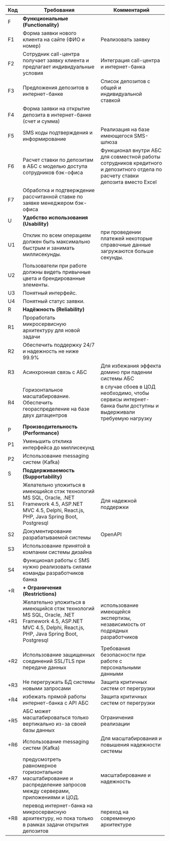 | Код | Требования                         | Комментарий  |
|-----|------------------------------------|--------------|
|  F    | **Функциональные (Functionality)**     |              |
|  F1  | Форма заявки нового клиента на сайте (ФИО и номер)   | Реализовать заявку |
|  F2  | Сотрудник call-центра получает заявку клиента и предлагает индивидуальные условия  | Интеграция call-центра и интернет-банка |
|  F3   | Предложения депозитов в интернет-банке | Список депозитов с общей и индивидуальной ставкой |
|  F4   | Форма заявки на открытие депозита в интернет-банке (счет и сумма)  |              |
|  F5   | SMS коды подтверждения и информирование | Реализация на базе имеющегося SMS-шлюза  |
|  F6   | Расчет ставки по депозитам в АБС с моделью доступа сотрудников бэк-офиса | Функционал внутри АБС для совместной работы сотрудников кредитного и депозитного отдела по расчету ставки депозита вместо Excel |
|  F7   | Обработка и подтверждение рассчитанной ставке по заявке менеджером бэк-офиса                                |              |
| U   | **Удобство использования (Usability)** |              |
| U1  | Отклик по всем операциям должен быть максимально быстрым и занимать миллисекунды.  | при проведении платежей некоторые справочные данные загружаются больше секунды.  |
| U2  | Пользователи при работе должны видеть привычные цвета и брендированные элементы.  |              |
| U3  | Понятный интерфейс.  |              |
| U4  | Понятный статус заявки.  |              |
| R   | **Надёжность (Reliability)**           |              |
|  R1 | Проработать микросервисную архитектуру для новой задачи |              |
|  R2 | Обеспечить поддержку 24/7 и надежность не ниже 99.9% |              |
|  R3 | Асинхронная связь с АБС | Для избежания эффекта домино при падении системы АБС |
|  R4 | Горизонтальное масштабирование. Обеспечить геораспределение на базе двух датацентров | в случае сбоев в ЦОД необходимо, чтобы сервисы интернет-банка были доступны и выдерживали требуемую нагрузку |
| P   | **Производительность (Performance)**   |              |
|  P1   | Уменьшить отклика интерфейса до миллисекунд |             |
| P2  | Использование messaging систем (Kafka) |        
| S   | **Поддерживаемость (Supportability)**  |              |
| S1  | Желательно уложиться в имеющийся стэк технологий MS SQL, Oracle, .NET Framework 4.5, ASP.NET MVC 4.5, Delphi, React.js, PHP, Java Spring Boot, Postgresql | Для надежной поддержки      |
| S2  | Документирование разрабатываемой системы |  OpenAPI  |
| S3  | Использование принятой в компании системы дизайна  |  |
| S4  | Функционал работы с SMS нужно реализовать силами команды разработчиков банка  |  |
| +R  | **+ Ограничения (Restrictions)**       |              |
| +R1  | Желательно уложиться в имеющийся стэк технологий MS SQL, Oracle, .NET Framework 4.5, ASP.NET MVC 4.5, Delphi, React.js, PHP, Java Spring Boot, Postgresql | использование имеющейся экспертизы, независимость от подрядных разработчиков |
| +R2  | Использование защищенных соединений SSL/TLS при передаче данных | Требования безопасности при работе с персональными данными |
| +R3  | Не перегружать БД системы новыми запросами  | Защита критичных систем от перегрузки |
| +R4  | избежать прямой работы интернет-банка с API АБС    | Защита критичных систем от перегрузки |
| +R5  | АБС может масштабироваться только вертикально из-за своей базы данных  | Ограничения реализации |
| +R6  | Использование messaging систем (Kafka) | Для масштабирования и повышения надежности системы  |     
| +R7 | предусмотреть равномерное горизонтальное масштабирование и распределение запросов между серверами, приложениями и ЦОД.  | масштабирование и надежность |
| +R8 | перевод интернет-банка на микросервисную архитектуру, но пока только в рамках задачи открытия депозитов  | переход на современную архитектуре |